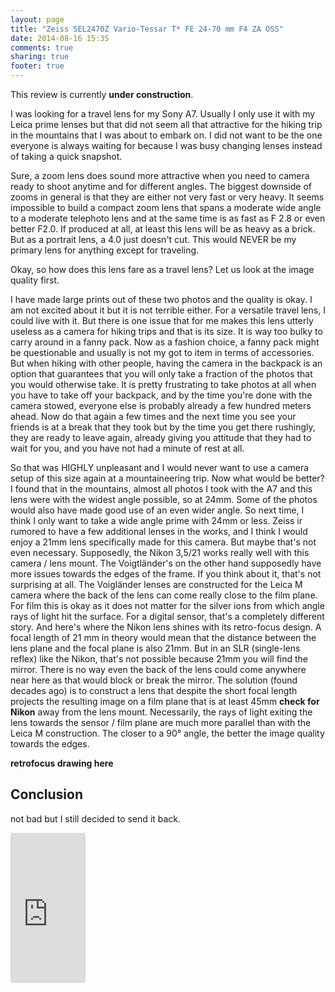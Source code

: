 ```yaml
---
layout: page
title: "Zeiss SEL2470Z Vario-Tessar T* FE 24-70 mm F4 ZA OSS"
date: 2014-08-16 15:35
comments: true
sharing: true
footer: true
---
```

This review is currently **under construction**. 

I was looking for a travel lens for my Sony A7. Usually I only use it with my Leica prime lenses but that did not seem all that attractive for the hiking trip in the mountains that I was about to embark on. I did not want to be the one everyone is always waiting for because I was busy changing lenses instead of taking a quick snapshot.

Sure, a zoom lens does sound more attractive when you need to camera ready to shoot anytime and for different angles. The biggest downside of zooms in general is that they are either not very fast or very heavy. It seems impossible to build a compact zoom lens that spans a moderate wide angle to a moderate telephoto lens and at the same time is as fast as F 2.8 or even better F2.0. If produced at all, at least this lens will be as heavy as a brick. But as a portrait lens, a 4.0 just doesn't cut. This would NEVER be my primary lens for anything except for traveling.

Okay, so how does this lens fare as a travel lens? Let us look at the image quality first. 

I have made large prints out of these two photos and the quality is okay. I am not excited about it but it is not terrible either. For a versatile travel lens, I could live with it. But there is one issue that for me makes this lens utterly useless as a camera for hiking trips and that is its size. It is way too bulky to carry around in a fanny pack. Now as a fashion choice, a fanny pack might be questionable and usually is not my got to item in terms of accessories. But when hiking with other people, having the camera in the backpack is an option that guarantees that you will only take a fraction of the photos that you would otherwise take. It is pretty frustrating to take photos at all when you have to take off your backpack, and by the time you're done with the camera stowed, everyone else is probably already a few hundred meters ahead. Now do that again a few times and the next time you see your friends is at a break that they took but by the time you get there rushingly, they are ready to leave again, already giving you attitude that they had to wait for you, and you have not had a minute of rest at all.

So that was HIGHLY unpleasant and I would never want to use a camera setup of this size again at a mountaineering trip. Now what would be better? I found that in the mountains, almost all photos I took with the A7 and this lens were with the widest angle possible, so at 24mm. Some of the photos would also have made good use of an even wider angle. So next time, I think I only want to take a wide angle prime with 24mm or less. Zeiss ir rumored to have a few additional lenses in the works, and I think I would enjoy a 21mm lens specifically made for this camera. But maybe that's not even necessary. Supposedly, the Nikon 3,5/21 works really well with this camera / lens mount. The Voigtländer's on the other hand supposedly have more issues towards the edges of the frame. If you think about it, that's not surprising at all. The Voigländer lenses are constructed for the Leica M camera where the back of the lens can come really close to the film plane. For film this is okay as it does not matter for the silver ions from which angle rays of light hit the surface. For a digital sensor, that's a completely different story. And here's where the Nikon lens shines with its retro-focus design. A focal length of 21 mm in theory would mean that the distance between the lens plane and the focal plane is also 21mm. But in an SLR (single-lens reflex) like the Nikon, that's not possible because 21mm you will find the mirror. There is no way even the back of the lens could come anywhere near here as that would block or break the mirror. The solution (found decades ago) is to construct a lens that despite the short focal length projects the resulting image on a film plane that is at least 45mm **check for Nikon** away from the lens mount. Necessarily, the rays of light exiting the lens towards the sensor / film plane are much more parallel than with the Leica M construction. The closer to a 90° angle, the better the image quality towards the edges.

**retrofocus drawing here**

## Conclusion
not bad but I still decided to send it back.

<iframe style="width:120px;height:240px;" marginwidth="0" marginheight="0" scrolling="no" frameborder="0" src="http://r.matthiasnehlsen.com/zeiss-24-70/iframe">
</iframe>
